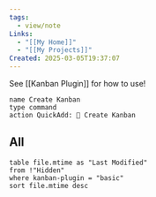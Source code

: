 ```yaml
---
tags:
  - view/note
Links:
  - "[[My Home]]"
  - "[[My Projects]]"
Created: 2025-03-05T19:37:07
---
```


See [[Kanban Plugin]] for how to use!

```button
name Create Kanban
type command
action QuickAdd: 📌 Create Kanban
```

## All

```dataview
table file.mtime as "Last Modified"
from !"Hidden"
where kanban-plugin = "basic"
sort file.mtime desc
```

